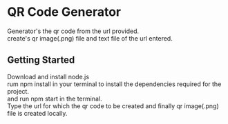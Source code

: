 <h1>QR Code Generator</h1>
<p>Generator's the qr code from the url provided.<br/>
create's qr image(.png) file and text file of the url entered.</p>
<h2>Getting Started</h2>
<p>Download and install node.js<br/>
rum npm install in your terminal to install the dependencies required for the project.<br>
and run npm start in the terminal.<br/>Type the url for which the qr code to be created and finally qr image(.png) file is created locally.
</p>
